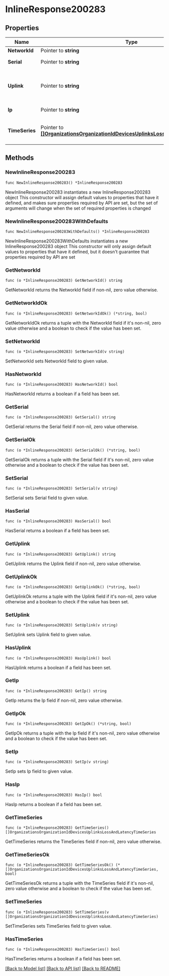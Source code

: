 # InlineResponse200283

## Properties

Name | Type | Description | Notes
------------ | ------------- | ------------- | -------------
**NetworkId** | Pointer to **string** | Network ID | [optional] 
**Serial** | Pointer to **string** | Serial of MX device | [optional] 
**Uplink** | Pointer to **string** | Uplink interface (wan1, wan2, or cellular) | [optional] 
**Ip** | Pointer to **string** | IP address of uplink | [optional] 
**TimeSeries** | Pointer to [**[]OrganizationsOrganizationIdDevicesUplinksLossAndLatencyTimeSeries**](OrganizationsOrganizationIdDevicesUplinksLossAndLatencyTimeSeries.md) | Loss and latency timeseries data | [optional] 

## Methods

### NewInlineResponse200283

`func NewInlineResponse200283() *InlineResponse200283`

NewInlineResponse200283 instantiates a new InlineResponse200283 object
This constructor will assign default values to properties that have it defined,
and makes sure properties required by API are set, but the set of arguments
will change when the set of required properties is changed

### NewInlineResponse200283WithDefaults

`func NewInlineResponse200283WithDefaults() *InlineResponse200283`

NewInlineResponse200283WithDefaults instantiates a new InlineResponse200283 object
This constructor will only assign default values to properties that have it defined,
but it doesn't guarantee that properties required by API are set

### GetNetworkId

`func (o *InlineResponse200283) GetNetworkId() string`

GetNetworkId returns the NetworkId field if non-nil, zero value otherwise.

### GetNetworkIdOk

`func (o *InlineResponse200283) GetNetworkIdOk() (*string, bool)`

GetNetworkIdOk returns a tuple with the NetworkId field if it's non-nil, zero value otherwise
and a boolean to check if the value has been set.

### SetNetworkId

`func (o *InlineResponse200283) SetNetworkId(v string)`

SetNetworkId sets NetworkId field to given value.

### HasNetworkId

`func (o *InlineResponse200283) HasNetworkId() bool`

HasNetworkId returns a boolean if a field has been set.

### GetSerial

`func (o *InlineResponse200283) GetSerial() string`

GetSerial returns the Serial field if non-nil, zero value otherwise.

### GetSerialOk

`func (o *InlineResponse200283) GetSerialOk() (*string, bool)`

GetSerialOk returns a tuple with the Serial field if it's non-nil, zero value otherwise
and a boolean to check if the value has been set.

### SetSerial

`func (o *InlineResponse200283) SetSerial(v string)`

SetSerial sets Serial field to given value.

### HasSerial

`func (o *InlineResponse200283) HasSerial() bool`

HasSerial returns a boolean if a field has been set.

### GetUplink

`func (o *InlineResponse200283) GetUplink() string`

GetUplink returns the Uplink field if non-nil, zero value otherwise.

### GetUplinkOk

`func (o *InlineResponse200283) GetUplinkOk() (*string, bool)`

GetUplinkOk returns a tuple with the Uplink field if it's non-nil, zero value otherwise
and a boolean to check if the value has been set.

### SetUplink

`func (o *InlineResponse200283) SetUplink(v string)`

SetUplink sets Uplink field to given value.

### HasUplink

`func (o *InlineResponse200283) HasUplink() bool`

HasUplink returns a boolean if a field has been set.

### GetIp

`func (o *InlineResponse200283) GetIp() string`

GetIp returns the Ip field if non-nil, zero value otherwise.

### GetIpOk

`func (o *InlineResponse200283) GetIpOk() (*string, bool)`

GetIpOk returns a tuple with the Ip field if it's non-nil, zero value otherwise
and a boolean to check if the value has been set.

### SetIp

`func (o *InlineResponse200283) SetIp(v string)`

SetIp sets Ip field to given value.

### HasIp

`func (o *InlineResponse200283) HasIp() bool`

HasIp returns a boolean if a field has been set.

### GetTimeSeries

`func (o *InlineResponse200283) GetTimeSeries() []OrganizationsOrganizationIdDevicesUplinksLossAndLatencyTimeSeries`

GetTimeSeries returns the TimeSeries field if non-nil, zero value otherwise.

### GetTimeSeriesOk

`func (o *InlineResponse200283) GetTimeSeriesOk() (*[]OrganizationsOrganizationIdDevicesUplinksLossAndLatencyTimeSeries, bool)`

GetTimeSeriesOk returns a tuple with the TimeSeries field if it's non-nil, zero value otherwise
and a boolean to check if the value has been set.

### SetTimeSeries

`func (o *InlineResponse200283) SetTimeSeries(v []OrganizationsOrganizationIdDevicesUplinksLossAndLatencyTimeSeries)`

SetTimeSeries sets TimeSeries field to given value.

### HasTimeSeries

`func (o *InlineResponse200283) HasTimeSeries() bool`

HasTimeSeries returns a boolean if a field has been set.


[[Back to Model list]](../README.md#documentation-for-models) [[Back to API list]](../README.md#documentation-for-api-endpoints) [[Back to README]](../README.md)


